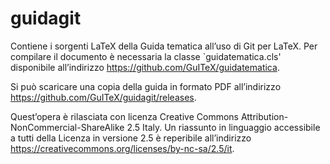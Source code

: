 guidagit
========

Contiene i sorgenti LaTeX della Guida tematica all’uso di Git per LaTeX.
Per compilare il documento è necessaria la classe `guidatematica.cls'
disponibile all’indirizzo https://github.com/GuITeX/guidatematica.

Si può scaricare una copia della guida in formato PDF all’indirizzo
https://github.com/GuITeX/guidagit/releases.

Quest’opera è rilasciata con licenza Creative Commons
Attribution-NonCommercial-ShareAlike 2.5 Italy.  Un riassunto in linguaggio
accessibile a tutti della Licenza in versione 2.5 è reperibile all’indirizzo
https://creativecommons.org/licenses/by-nc-sa/2.5/it.
